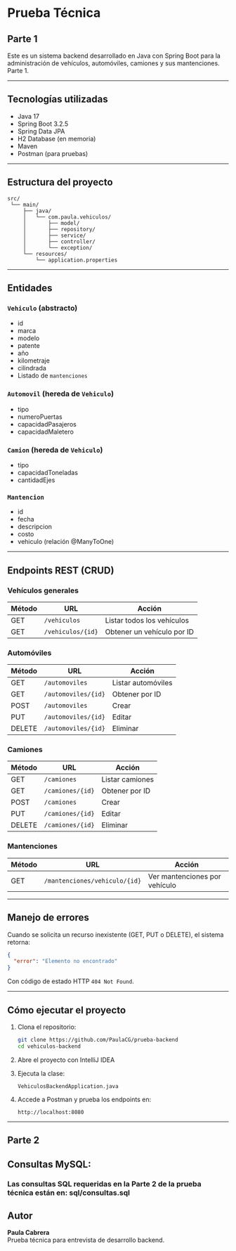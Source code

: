 # Prueba Técnica

## Parte 1

Este es un sistema backend desarrollado en Java con Spring Boot para la administración de vehículos, automóviles, camiones y sus mantenciones. Parte 1.

---

## Tecnologías utilizadas

- Java 17
- Spring Boot 3.2.5
- Spring Data JPA
- H2 Database (en memoria)
- Maven
- Postman (para pruebas)

---

## Estructura del proyecto

```
src/
 └── main/
     ├── java/
     │   └── com.paula.vehiculos/
     │       ├── model/
     │       ├── repository/
     │       ├── service/
     │       ├── controller/
     │       └── exception/
     └── resources/
         └── application.properties
```

---

## Entidades

### `Vehiculo` (abstracto)
- id
- marca
- modelo
- patente
- año
- kilometraje
- cilindrada
- Listado de `mantenciones`

### `Automovil` (hereda de `Vehiculo`)
- tipo
- numeroPuertas
- capacidadPasajeros
- capacidadMaletero

### `Camion` (hereda de `Vehiculo`)
- tipo
- capacidadToneladas
- cantidadEjes

### `Mantencion`
- id
- fecha
- descripcion
- costo
- vehiculo (relación @ManyToOne)

---

## Endpoints REST (CRUD)

### Vehículos generales

| Método | URL              | Acción                          |
|--------|------------------|---------------------------------|
| GET    | `/vehiculos`     | Listar todos los vehículos      |
| GET    | `/vehiculos/{id}`| Obtener un vehículo por ID      |

### Automóviles

| Método | URL                     | Acción                        |
|--------|-------------------------|-------------------------------|
| GET    | `/automoviles`         | Listar automóviles            |
| GET    | `/automoviles/{id}`    | Obtener por ID                |
| POST   | `/automoviles`         | Crear                         |
| PUT    | `/automoviles/{id}`    | Editar                        |
| DELETE | `/automoviles/{id}`    | Eliminar                      |

### Camiones

| Método | URL                  | Acción                         |
|--------|----------------------|--------------------------------|
| GET    | `/camiones`         | Listar camiones                |
| GET    | `/camiones/{id}`    | Obtener por ID                 |
| POST   | `/camiones`         | Crear                          |
| PUT    | `/camiones/{id}`    | Editar                         |
| DELETE | `/camiones/{id}`    | Eliminar                       |

### Mantenciones

| Método | URL                                | Acción                             |
|--------|-------------------------------------|------------------------------------|
| GET    | `/mantenciones/vehiculo/{id}`      | Ver mantenciones por vehículo      |

---

## Manejo de errores

Cuando se solicita un recurso inexistente (GET, PUT o DELETE), el sistema retorna:

```json
{
  "error": "Elemento no encontrado"
}
```

Con código de estado HTTP `404 Not Found`.

---

## Cómo ejecutar el proyecto

1. Clona el repositorio:
   ```bash
   git clone https://github.com/PaulaCG/prueba-backend
   cd vehiculos-backend
   ```

2. Abre el proyecto con IntelliJ IDEA

3. Ejecuta la clase:
   ```
   VehiculosBackendApplication.java
   ```

4. Accede a Postman y prueba los endpoints en:
   ```
   http://localhost:8080
   ```

---

## Parte 2

## Consultas MySQL: 
### Las consultas SQL requeridas en la Parte 2 de la prueba técnica están en: sql/consultas.sql

## Autor

**Paula Cabrera**  
Prueba técnica para entrevista de desarrollo backend.